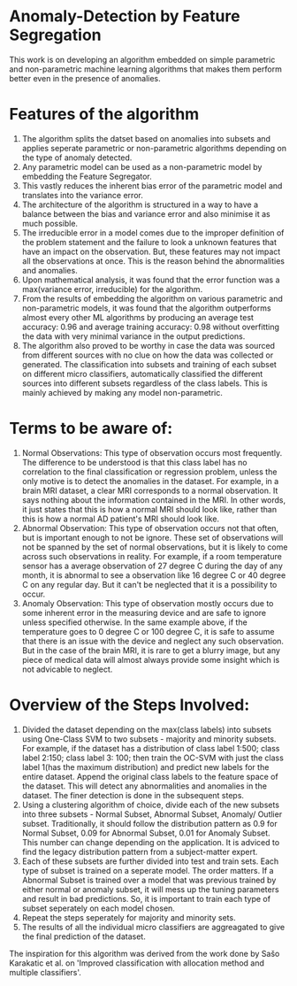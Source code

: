 # Anomaly-Detection by Feature Segregation
This work is on developing an algorithm embedded on simple parametric and non-parametric machine learning algorithms that makes them perform better even in the presence of anomalies.

# Features of the algorithm
1. The algorithm splits the datset based on anomalies into subsets and applies seperate parametric or non-parametric algorithms depending on the type of anomaly detected. 
2. Any parametric model can be used as a non-parametric model by embedding the Feature Segregator.
3. This vastly reduces the inherent bias error of the parametric model and translates into the variance error. 
4. The architecture of the algorithm is structured in a way to have a balance between the bias and variance error and also minimise it as much possible. 
5. The irreducible error in a model comes due to the improper definition of the problem statement and the failure to look a unknown features that have an impact on the observation. But, these features may not impact all the observations at once. This is the reason behind the abnormalities and anomalies. 
6. Upon mathematical analysis, it was found that the error function was a max(variance error, irreducible) for the algorithm.
7. From the results of embedding the algorithm on various parametric and non-parametric models, it was found that the algorithm outperforms almost every other ML algorithms by producing an average test accuracy: 0.96 and average training accuracy: 0.98 without overfitting the data with very minimal variance in the output predictions.
8. The algorithm also proved to be worthy in case the data was sourced from different sources with no clue on how the data was collected or generated. The classification into subsets and training of each subset on different micro classifiers, automatically classified the different sources into different subsets regardless of the class labels. This is mainly achieved by making any model non-parametric.

# Terms to be aware of:
1. Normal Observations: This type of observation occurs most frequently. The difference to be understood is that this class label has no correlation to the final classification or regression problem, unless the only motive is to detect the anomalies in the dataset.
For example, in a brain MRI dataset, a clear MRI corresponds to a normal observation. It says nothing about the information contained in the MRI. In other words, it just states that this is how a normal MRI should look like, rather than this is how a normal AD patient's MRI should look like. 
2. Abnormal Observation: This type of observation occurs not that often, but is important enough to not be ignore. These set of observations will not be spanned by the set of normal observations, but it is likely to come across such observations in reality.
For example, if a room temperature sensor has a average observation of 27 degree C during the day of any month, it is abnormal to see a observation like 16 degree C or 40 degree C on any regular day. But it can't be neglected that it is a possibility to occur.
3. Anomaly Observation: This type of observation mostly occurs due to some inherent error in the measuring device and are safe to ignore unless specified otherwise. 
In the same example above, if the temperature goes to 0 degree C or 100 degree C, it is safe to assume that there is an issue with the device and neglect any such observation. But in the case of the brain MRI, it is rare to get a blurry image, but any piece of medical data will almost always provide some insight which is not advicable to neglect.

# Overview of the Steps Involved:
1. Divided the dataset depending on the max(class labels) into subsets using One-Class SVM to two subsets - majority and minority subsets.
For example, if the dataset has a distribution of class label 1:500; class label 2:150; class label 3: 100; then train the OC-SVM with just the class label 1(has the maximum distribution) and predict new labels for the entire dataset. Append the original class labels to the feature space of the dataset. This will detect any abnormalities and anomalies in the dataset. The finer detection is done in the subsequent steps.
2. Using a clustering algorithm of choice, divide each of the new subsets into three subsets - Normal Subset, Abnormal Subset, Anomaly/ Outlier subset. Traditionally, it should follow the distribution pattern as 0.9 for Normal Subset, 0.09 for Abnormal Subset, 0.01 for Anomaly Subset. This number can change depending on the application. It is adviced to find the legacy distribution pattern from a subject-matter expert. 
3. Each of these subsets are further divided into test and train sets. Each type of subset is trained on a seperate model. The order matters. If a Abnormal Subset is trained over a model that was previous trained by either normal or anomaly subset, it will mess up the tuning parameters and result in bad predictions. So, it is important to train each type of subset seperately on each model chosen. 
4. Repeat the steps seperately for majority and minority sets.
5. The results of all the individual micro classifiers are aggreagated to give the final prediction of the dataset. 



The inspiration for this algorithm was derived from the work done by Sašo Karakatic et al. on 'Improved classification with allocation method and multiple classifiers'.
